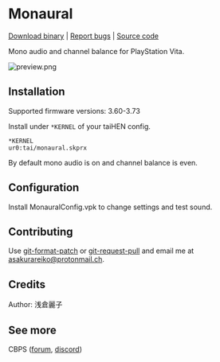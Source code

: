 # Monaural

[Download binary](https://forum.devchroma.nl/index.php/topic,57.0.html) | [Report bugs](https://github.com/cuevavirus/monaural/issues) | [Source code](https://git.shotatoshounenwachigau.moe/vita/monaural/)

Mono audio and channel balance for PlayStation Vita.

![preview.png](https://git.shotatoshounenwachigau.moe/vita/monaural/plain/preview.png?h=assets)

## Installation

Supported firmware versions: 3.60-3.73

Install under `*KERNEL` of your taiHEN config.

```
*KERNEL
ur0:tai/monaural.skprx
```

By default mono audio is on and channel balance is even.

## Configuration

Install MonauralConfig.vpk to change settings and test sound.

## Contributing

Use [git-format-patch](https://www.git-scm.com/docs/git-format-patch) or [git-request-pull](https://www.git-scm.com/docs/git-request-pull) and email me at <asakurareiko@protonmail.ch>.

## Credits

Author: 浅倉麗子

## See more

CBPS ([forum](https://forum.devchroma.nl/index.php), [discord](https://discordapp.com/invite/2ccAkg3))
